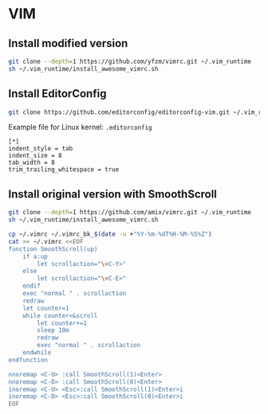 # VIM

## Install modified version

```sh
git clone --depth=1 https://github.com/yfzm/vimrc.git ~/.vim_runtime
sh ~/.vim_runtime/install_awesome_vimrc.sh
```

## Install EditorConfig

```sh
git clone https://github.com/editorconfig/editorconfig-vim.git ~/.vim_runtime/my_plugins/editorconfig-vim
```

Example file for Linux kernel: `.editorconfig`

```text
[*]
indent_style = tab
indent_size = 8
tab_width = 8
trim_trailing_whitespace = true
```

## Install original version with SmoothScroll

```sh
git clone --depth=1 https://github.com/amix/vimrc.git ~/.vim_runtime
sh ~/.vim_runtime/install_awesome_vimrc.sh

cp ~/.vimrc ~/.vimrc_bk_$(date -u +"%Y-%m-%dT%H-%M-%S%Z")
cat >> ~/.vimrc <<EOF
function SmoothScroll(up)
    if a:up
        let scrollaction="\<C-Y>"
    else
        let scrollaction="\<C-E>"
    endif
    exec "normal " . scrollaction
    redraw
    let counter=1
    while counter<&scroll
        let counter+=1
        sleep 10m
        redraw
        exec "normal " . scrollaction
    endwhile
endfunction

nnoremap <C-U> :call SmoothScroll(1)<Enter>
nnoremap <C-D> :call SmoothScroll(0)<Enter>
inoremap <C-U> <Esc>:call SmoothScroll(1)<Enter>i
inoremap <C-D> <Esc>:call SmoothScroll(0)<Enter>i
EOF
```
